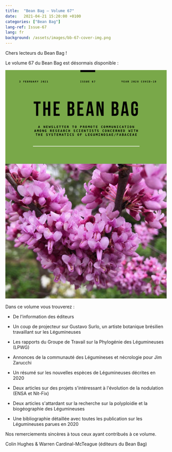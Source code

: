 ```yaml
---
title:  "Bean Bag – Volume 67"
date:   2021-04-21 15:20:00 +0100
categories: ["Bean Bag"]
lang-ref: Issue-67
lang: fr
background: /assets/images/bb-67-cover-img.png
---
```


Chers lecteurs du Bean Bag !

Le volume 67 du Bean Bag est désormais disponible :

[![Issue 67](/assets/images/bb-67-cover-2.png)](https://hp-legume.gbif-staging.org/media/The_BB_Newsletter_Issue67_2020.pdf)

Dans ce volume vous trouverez :

- De l'information des éditeurs

- Un coup de projecteur sur Gustavo Surlo, un artiste botanique brésilien travaillant sur les Légumineuses

- Les rapports du Groupe de Travail sur la Phylogénie des Légumineuses (LPWG)

- Annonces de la communauté des Légumineses et nécrologie pour Jim Zarucchi

- Un résumé sur les nouvelles espèces de Légumineuses décrites en 2020

- Deux articles sur des projets s'intéressant à l'évolution de la nodulation (ENSA et Nit-Fix)

- Deux articles s'attardant sur la recherche sur la polyploidie et la biogéographie des Légumineuses

- Une bibliographie détaillée avec toutes les publication sur les Légumineuses parues en 2020


Nos remerciements sincères à tous ceux ayant contribués à ce volume.


Colin Hughes & Warren Cardinal-McTeague (éditeurs du Bean Bag)